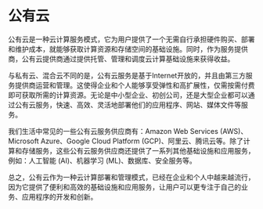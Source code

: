 # 公有云
公有云是一种云计算服务模式，它为用户提供了一个无需自行承担硬件购买、部署和维护成本，就能够获取计算资源和存储空间的基础设施。同时，作为服务提供商，公有云提供商通过提供托管、管理和调度云计算基础设施来获得收益。

与私有云、混合云不同的是，公有云服务是基于Internet开放的，并且由第三方服务提供商运营和管理。这使得企业和个人能够享受弹性和高扩展性，仅需按需付费即可获取所需的计算资源。无论是中小型企业、初创公司，还是大型企业都可以通过公有云服务，快速、高效、灵活地部署他们的应用程序、网站、媒体文件等服务。

我们生活中常见的一些公有云服务供应商有：Amazon Web Services (AWS)、Microsoft Azure、Google Cloud Platform (GCP)、阿里云、腾讯云等。除了计算和存储服务，这些公有云服务供应商还提供了一系列其他基础设施和应用服务，例如：人工智能 (AI)、机器学习 (ML)、数据库、安全服务等。

总之，公有云作为一种云计算部署和管理模式，已经在企业和个人中越来越流行，因为它提供了便利和高效的基础设施和应用服务，让用户可以更专注于自己的业务、应用程序的开发和创新。